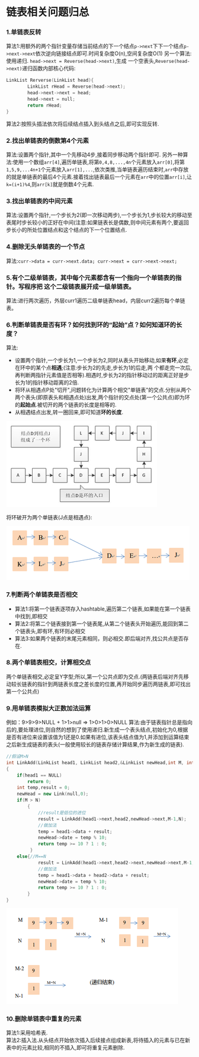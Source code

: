 链表相关问题归总
============
### 1.单链表反转
算法1:用额外的两个指针变量存储当前结点的下一个结点`p->next`下下一个结点`p->next->next`依次逆向链接结点即可.时间复杂度O(n),空间复杂度O(1) 另一个算法:使用递归. `head->next = Reverse(head->next)`,生成 一个空表头,`Reverse(head->next)`递归函数内部核心代码:
```cpp
LinkList Rerverse(LinkList head){
        LinkList rHead = Reverse(head->next);
        head->next->next = head;
        head->next = null;
        return rHead;
}
```
算法2:按照头插法依次将后续结点插入到头结点之后,即可实现反转.
### 2.找出单链表的倒数第4个元素
算法:设置两个指针,其中一个先移动4步,接着同步移动两个指针即可.
另外一种算法:使用一个数组`arr[4]`,遍历单链表,将第`0,4,8,...,4n`个元素放入`arr[0]`,将第`1,5,9,...4n+1`个元素放入`arr[1],...`,依次类推,当单链表遍历结束时,`arr`中存放的就是单链表的最后4个元素.接着找出链表最后一个元素在`arr`中的位置`arr[i]`,让`k=(i+1)%4`,则`arr[k]`就是倒数4个元素.
### 3.找出单链表的中间元素
算法:设置两个指针,一个步长为2(即一次移动两步),一个步长为1,步长较大的移动至表尾时步长较小的正好在中间(注意:如果链表长是偶数,则中间元素有两个,要返回步长小的所处位置结点和这个结点的下一个位置结点.
### 4.删除无头单链表的一个节点
算法:`curr->data = curr->next.data; curr->next = curr->next->next;`
### 5.有个二级单链表，其中每个元素都含有一个指向一个单链表的指针。写程序把 这个二级链表展开成一级单链表。
算法:进行两次遍历，外层curr1遍历二级单链表head，内层curr2遍历每个单链表。
### 6.判断单链表是否有环？如何找到环的“起始”点？如何知道环的长度？
算法:

* 设置两个指针,一个步长为1,一个步长为2,同时从表头开始移动,如果**有环**,必定在环中的某个点**相遇**;(注意:步长为2的先走,步长为1的后走,两
      个都走完一次后,再判断两指针元素值是否相等).相遇时,步长为2的指针移动过的距离正好是步长为1的指针移动距离的2倍.
* 将环从相遇点P处"切开",问题转化为计算两个相交"单链表"的交点.分别从两个两个表头(即原表头和相遇点处)出发,两个指针的交点处(第一个公共点)即为环的**起始点**.被切开的两个链表的长度是相等的. 
* 从相遇结点出发,转一圈回来,即可知道**环的长度**.

![Alt 链接已损坏](Ring.png "有环单链表")

将环破开为两个单链表(J点是相遇点):

![Alt 链接已损坏](Intersection.png "相交的单链表")
### 7.判断两个单链表是否相交
* 算法1:将第一个链表逐项存入hashtable,遍历第二个链表,如果能在第一个链表中找到,即相交
* 算法2:将第二个链表接到第一个链表尾,从第二个链表头开始遍历,能回到第二个链表头,即有环,有环则必相交
* 算法3:如果两个链表的末尾元素相同，则必相交.即后端对齐,找公共点是否存在.

### 8.两个单链表相交，计算相交点
两个单链表相交,必定呈Y字型;所以,第一个公共点即为交点.(两链表后端对齐先移动较长链表的指针到两链表长度之差长度的位置,再开始同步遍历两链表,即可找出第一个公共点)
### 9.用单链表模拟大正数加法运算
例如：9>9>9>NULL + 1>1>null => 1>0>1>0>NULL
算法:由于链表指针总是指向后的,要处理进位,则自然的想到了使用递归.新生成一个表头结点,初始化为0,根据是否有进位来设置该值为1还是0.如果有进位,该表头结点值为1,并添加到运算结束之后新生成链表的表头(一般使用较长的链表存储计算结果,作为新生成的链表).
```cpp
//假设M>N
int LinkAdd(LinkList head1, LinkList head2,&LinkList newHead,int M, int N)
{
    if(head1 == NULL) 
        return 0;
    int temp,result = 0;
    newHead = new Link(null,0);
    if(M > N)
        {
            //result是低位的进位
            result = LinkAdd(head1->next,head2,newHead->next,M-1,N);
            //做加法
            temp = head1->data + result;
            newHead->date = temp % 10;
            return temp >= 10 ? 1 : 0;
         }
    else{//M==N
            result = LinkAdd(head1->next,head2->next,newHead->next,M-1,N-1);
            //做加法
            temp = head1->data + head2->data + result;
            newHead->date = temp % 10;
            return temp >= 10 ? 1 : 0;
        }
}
```
![Alt 链接已损坏](LinkAdd.png "递归过程:")

### 10.删除单链表中重复的元素
算法1:采用哈希表.
<br>算法2:插入法.从头结点开始依次插入后续接点组成新表,将待插入的元素与已在新表中的元素比较,相同的不插入,即可将重复元素删除.
